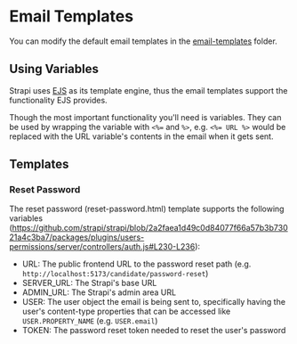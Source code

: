 # Email Templates

You can modify the default email templates in the [email-templates](/backend/vaa-strapi/config/email-templates) folder.

## Using Variables

Strapi uses [EJS](https://ejs.co/) as its template engine, thus the email templates support the functionality EJS provides.

Though the most important functionality you'll need is variables. They can be used by wrapping the variable with `<%=` and `%>`, e.g. `<%= URL %>` would be replaced with the URL variable's contents in the email when it gets sent.

## Templates

### Reset Password

The reset password (reset-password.html) template supports the following variables (https://github.com/strapi/strapi/blob/2a2faea1d49c0d84077f66a57b3b73021a4c3ba7/packages/plugins/users-permissions/server/controllers/auth.js#L230-L236):

- URL: The public frontend URL to the password reset path (e.g. `http://localhost:5173/candidate/password-reset`)
- SERVER_URL: The Strapi's base URL
- ADMIN_URL: The Strapi's admin area URL
- USER: The user object the email is being sent to, specifically having the user's content-type properties that can be accessed like `USER.PROPERTY_NAME` (e.g. `USER.email`)
- TOKEN: The password reset token needed to reset the user's password

